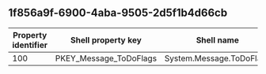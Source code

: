 ## 1f856a9f-6900-4aba-9505-2d5f1b4d66cb

Property identifier | Shell property key | Shell name | Alias
--- | --- | --- | ---
100 | PKEY_Message_ToDoFlags | System.Message.ToDoFlags | 

